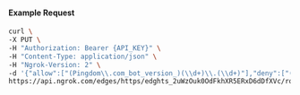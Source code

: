 <!-- Code generated for API Clients. DO NOT EDIT. -->

#### Example Request

```bash
curl \
-X PUT \
-H "Authorization: Bearer {API_KEY}" \
-H "Content-Type: application/json" \
-H "Ngrok-Version: 2" \
-d '{"allow":["(Pingdom\\.com_bot_version_)(\\d+)\\.(\\d+)"],"deny":["(made_up_bot)/(\\d+)\\.(\\d+)"],"enabled":true}' \
https://api.ngrok.com/edges/https/edghts_2uWzOuk0OdFkhXR5ERxD6dDfXVc/routes/edghtsrt_2uWzOzMHM3K4dPrjs0v0GBD4HoP/user_agent_filter
```
